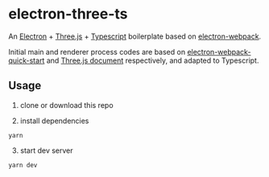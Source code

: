 # electron-three-ts

An [Electron](https://electronjs.org/) + [Three.js](https://threejs.org/) + [Typescript](https://www.typescriptlang.org/index.html) boilerplate based on [electron-webpack](https://github.com/electron-userland/electron-webpack). 

Initial main and renderer process codes are based on [electron-webpack-quick-start](https://github.com/electron-userland/electron-webpack-quick-start) and [Three.js document](https://threejs.org/docs/index.html#manual/en/introduction/Creating-a-scene) respectively, and adapted to Typescript.

## Usage

1. clone or download this repo

2. install dependencies
```
yarn
```

3. start dev server
```
yarn dev
```
